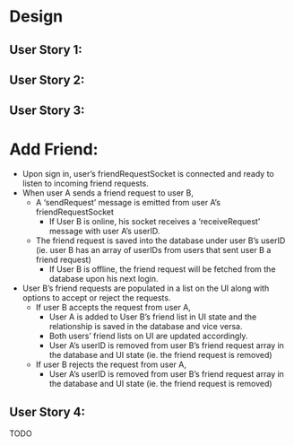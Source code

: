 # Design

## User Story 1:

## User Story 2:

## User Story 3:
# Add Friend:
- Upon sign in, user’s friendRequestSocket is connected and ready to listen to incoming friend requests. 
- When user A sends a friend request to user B,
  - A ‘sendRequest’ message is emitted from user A’s friendRequestSocket
    - If User B is online, his socket receives a ‘receiveRequest’ message with user A’s userID.
  - The friend request is saved into the database under user B’s userID (ie. user B has an array of userIDs from users that sent user B a friend request)
    - If User B is offline, the friend request will be fetched from the database upon his next login. 
- User B’s friend requests are populated in a list on the UI along with options to accept or reject the requests. 
  - If user B accepts the request from user A,
    - User A is added to User B’s friend list in UI state and the relationship is saved in the database and vice versa.
    - Both users’ friend lists on UI are updated accordingly. 
    - User A’s userID is removed from user B’s friend request array in the database and UI state (ie. the friend request is removed)
  - If user B rejects the request from user A,
    - User A’s userID is removed from user B’s friend request array in the database and UI state (ie. the friend request is removed)

## User Story 4:
TODO
